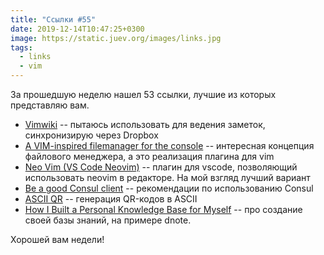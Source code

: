 ```yaml
---
title: "Ссылки #55"
date: 2019-12-14T10:47:25+0300
image: https://static.juev.org/images/links.jpg
tags:
  - links
  - vim
---
```

За прошедшую неделю нашел 53 ссылки, лучшие из которых представляю вам.

* [Vimwiki](https://www.smoothterminal.com/articles/vimwiki) -- пытаюсь использовать для ведения заметок, синхронизирую через Dropbox
* [A VIM-inspired filemanager for the console](https://github.com/ranger/ranger) -- интересная концепция файлового менеджера, а это реализация плагина для vim
* [Neo Vim (VS Code Neovim)](https://github.com/asvetliakov/vscode-neovim) -- плагин для vscode, позволяющий использовать neovim в редакторе. На мой взгляд лучший вариант
* [Be a good Consul client](https://medium.com/criteo-labs/be-a-good-consul-client-5b55160cff7d) -- рекомендации по использованию Consul
* [ASCII QR](http://asciiqr.com/) -- генерация QR-кодов в  ASCII
* [How I Built a Personal Knowledge Base for Myself](http://www.getdnote.com/blog/how-i-built-personal-knowledge-base-for-myself/) -- про создание своей базы знаний, на примере dnote.

Хорошей вам недели!
